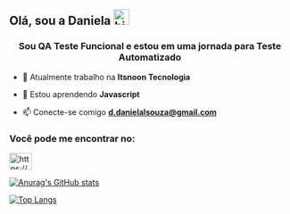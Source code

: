 ## Olá, sou a Daniela <img src="https://user-images.githubusercontent.com/1303154/88677602-1635ba80-d120-11ea-84d8-d263ba5fc3c0.gif" width="28px" height="28px" alt="hi">

<h3 align="center">Sou QA Teste Funcional e estou em uma jornada para Teste Automatizado </h3>

- 🔭 Atualmente trabalho na **Itsnoon Tecnologia**

- 🌱 Estou aprendendo **Javascript**

- 📫 Conecte-se comigo **d.danielalsouza@gmail.com**

<h3 align="left"> Você pode me encontrar no:</h3>
<p align="left">
<a href="https://linkedin.com/in/https://www.linkedin.com/in/danisoulza/" target="blank"><img align="center" src="https://raw.githubusercontent.com/rahuldkjain/github-profile-readme-generator/master/src/images/icons/Social/linked-in-alt.svg" alt="https://www.linkedin.com/in/danisoulza/" height="30" width="40" /></a>
</p>

[![Anurag's GitHub stats](https://github-readme-stats.vercel.app/api?username=Danisoulz)](https://github.com/Danisoulz/github-readme-stats)

[![Top Langs](https://github-readme-stats.vercel.app/api/top-langs/?username=Danisoulz)](https://github.com/Danisoulz/github-readme-stats)
   
